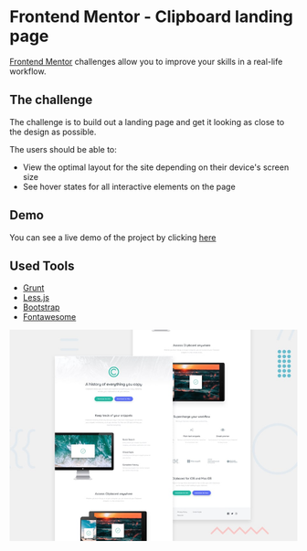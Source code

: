 # Frontend Mentor - Clipboard landing page

[Frontend Mentor](https://www.frontendmentor.io) challenges allow you to improve your skills in a real-life workflow.

## The challenge

The challenge is to build out a landing page and get it looking as close to the design as possible.

The users should be able to: 

- View the optimal layout for the site depending on their device's screen size
- See hover states for all interactive elements on the page

## Demo
You can see a live demo of the project by clicking [here](https://katerinamakri.github.io/clipboard-landing-page/)

## Used Tools

* [Grunt](https://gruntjs.com/)
* [Less.js](http://lesscss.org/)
* [Bootstrap](https://getbootstrap.com/)
* [Fontawesome](https://fontawesome.com/)

![Design preview for the Clipboard landing page coding challenge](./design/desktop-preview.jpg)